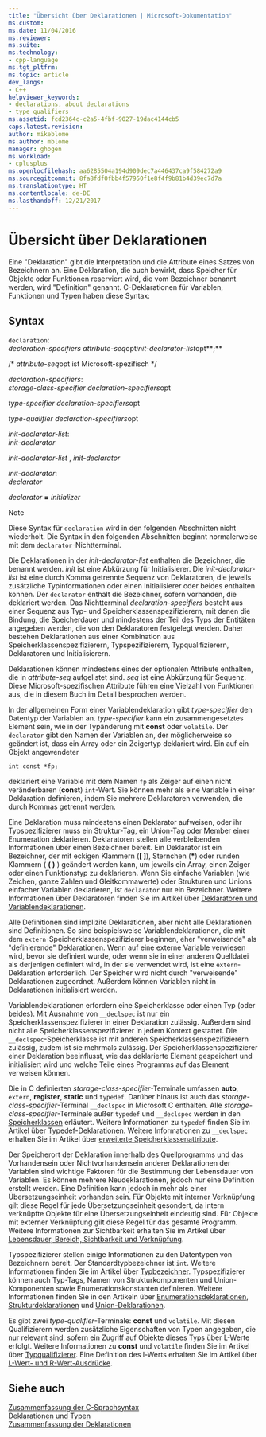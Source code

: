 ```yaml
---
title: "Übersicht über Deklarationen | Microsoft-Dokumentation"
ms.custom: 
ms.date: 11/04/2016
ms.reviewer: 
ms.suite: 
ms.technology:
- cpp-language
ms.tgt_pltfrm: 
ms.topic: article
dev_langs:
- C++
helpviewer_keywords:
- declarations, about declarations
- type qualifiers
ms.assetid: fcd2364c-c2a5-4fbf-9027-19dac4144cb5
caps.latest.revision: 
author: mikeblome
ms.author: mblome
manager: ghogen
ms.workload:
- cplusplus
ms.openlocfilehash: aa6285504a194d909dec7a446437ca9f584272a9
ms.sourcegitcommit: 8fa8fdf0fbb4f57950f1e8f4f9b81b4d39ec7d7a
ms.translationtype: HT
ms.contentlocale: de-DE
ms.lasthandoff: 12/21/2017
---
```

# <a name="overview-of-declarations"></a>Übersicht über Deklarationen
Eine "Deklaration" gibt die Interpretation und die Attribute eines Satzes von Bezeichnern an. Eine Deklaration, die auch bewirkt, dass Speicher für Objekte oder Funktionen reserviert wird, die vom Bezeichner benannt werden, wird "Definition" genannt. C-Deklarationen für Variablen, Funktionen und Typen haben diese Syntax:  
  
## <a name="syntax"></a>Syntax  
 `declaration`:  
 *declaration-specifiers* *attribute-seq*opt*init-declarator-list*opt**;**  
  
 /\* *attribute-seq*opt ist Microsoft-spezifisch */  
  
 *declaration-specifiers*:  
 *storage-class-specifier declaration-specifiers*opt  
  
 *type-specifier declaration-specifiers*opt  
  
 *type-qualifier declaration-specifiers*opt  
  
 *init-declarator-list*:  
 *init-declarator*  
  
 *init-declarator-list* , *init-declarator*  
  
 *init-declarator*:  
 *declarator*  
  
 *declarator*  **=**  *initializer*  
  
> [!NOTE]
>  Diese Syntax für `declaration` wird in den folgenden Abschnitten nicht wiederholt. Die Syntax in den folgenden Abschnitten beginnt normalerweise mit dem `declarator`-Nichtterminal.  
  
 Die Deklarationen in der *init-declarator-list* enthalten die Bezeichner, die benannt werden. *init* ist eine Abkürzung für Initialisierer. Die *init-declarator-list* ist eine durch Komma getrennte Sequenz von Deklaratoren, die jeweils zusätzliche Typinformationen oder einen Initialisierer oder beides enthalten können. Der `declarator` enthält die Bezeichner, sofern vorhanden, die deklariert werden. Das Nichtterminal *declaration-specifiers* besteht aus einer Sequenz aus Typ- und Speicherklassenspezifizierern, mit denen die Bindung, die Speicherdauer und mindestens der Teil des Typs der Entitäten angegeben werden, die von den Deklaratoren festgelegt werden. Daher bestehen Deklarationen aus einer Kombination aus Speicherklassenspezifizierern, Typspezifizierern, Typqualifizierern, Deklaratoren und Initialisierern.  
  
 Deklarationen können mindestens eines der optionalen Attribute enthalten, die in *attribute-seq* aufgelistet sind. *seq* ist eine Abkürzung für Sequenz. Diese Microsoft-spezifischen Attribute führen eine Vielzahl von Funktionen aus, die in diesem Buch im Detail besprochen werden.  
  
 In der allgemeinen Form einer Variablendeklaration gibt *type-specifier* den Datentyp der Variablen an. *type-specifier* kann ein zusammengesetztes Element sein, wie in der Typänderung mit **const** oder `volatile`. Der `declarator` gibt den Namen der Variablen an, der möglicherweise so geändert ist, dass ein Array oder ein Zeigertyp deklariert wird. Ein auf ein Objekt angewendeter  
  
```  
int const *fp;  
```  
  
 deklariert eine Variable mit dem Namen `fp` als Zeiger auf einen nicht veränderbaren (**const**) `int`-Wert. Sie können mehr als eine Variable in einer Deklaration definieren, indem Sie mehrere Deklaratoren verwenden, die durch Kommas getrennt werden.  
  
 Eine Deklaration muss mindestens einen Deklarator aufweisen, oder ihr Typspezifizierer muss ein Struktur-Tag, ein Union-Tag oder Member einer Enumeration deklarieren. Deklaratoren stellen alle verbleibenden Informationen über einen Bezeichner bereit. Ein Deklarator ist ein Bezeichner, der mit eckigen Klammern (**[ ]**), Sternchen (**\***) oder runden Klammern ( **( )** ) geändert werden kann, um jeweils ein Array, einen Zeiger oder einen Funktionstyp zu deklarieren. Wenn Sie einfache Variablen (wie Zeichen, ganze Zahlen und Gleitkommawerte) oder Strukturen und Unions einfacher Variablen deklarieren, ist `declarator` nur ein Bezeichner. Weitere Informationen über Deklaratoren finden Sie im Artikel über [Deklaratoren und Variablendeklarationen](../c-language/declarators-and-variable-declarations.md).  
  
 Alle Definitionen sind implizite Deklarationen, aber nicht alle Deklarationen sind Definitionen. So sind beispielsweise Variablendeklarationen, die mit dem `extern`-Speicherklassenspezifizierer beginnen, eher "verweisende" als "definierende" Deklarationen. Wenn auf eine externe Variable verwiesen wird, bevor sie definiert wurde, oder wenn sie in einer anderen Quelldatei als derjenigen definiert wird, in der sie verwendet wird, ist eine `extern`-Deklaration erforderlich. Der Speicher wird nicht durch "verweisende" Deklarationen zugeordnet. Außerdem können Variablen nicht in Deklarationen initialisiert werden.  
  
 Variablendeklarationen erfordern eine Speicherklasse oder einen Typ (oder beides). Mit Ausnahme von `__declspec` ist nur ein Speicherklassenspezifizierer in einer Deklaration zulässig. Außerdem sind nicht alle Speicherklassenspezifizierer in jedem Kontext gestattet. Die `__declspec`-Speicherklasse ist mit anderen Speicherklassenspezifizierern zulässig, zudem ist sie mehrmals zulässig. Der Speicherklassenspezifizierer einer Deklaration beeinflusst, wie das deklarierte Element gespeichert und initialisiert wird und welche Teile eines Programms auf das Element verweisen können.  
  
 Die in C definierten *storage-class-specifier*-Terminale umfassen **auto**, `extern`, **register**, **static** und `typedef`. Darüber hinaus ist auch das *storage-class-specifier*-Terminal `__declspec` in Microsoft C enthalten. Alle *storage-class-specifier*-Terminale außer `typedef` und `__declspec` werden in den [Speicherklassen](../c-language/c-storage-classes.md) erläutert. Weitere Informationen zu `typedef` finden Sie im Artikel über [Typedef-Deklarationen](../c-language/typedef-declarations.md). Weitere Informationen zu `__declspec` erhalten Sie im Artikel über [erweiterte Speicherklassenattribute](../c-language/c-extended-storage-class-attributes.md).  
  
 Der Speicherort der Deklaration innerhalb des Quellprogramms und das Vorhandensein oder Nichtvorhandensein anderer Deklarationen der Variablen sind wichtige Faktoren für die Bestimmung der Lebensdauer von Variablen. Es können mehrere Neudeklarationen, jedoch nur eine Definition erstellt werden. Eine Definition kann jedoch in mehr als einer Übersetzungseinheit vorhanden sein. Für Objekte mit interner Verknüpfung gilt diese Regel für jede Übersetzungseinheit gesondert, da intern verknüpfte Objekte für eine Übersetzungseinheit eindeutig sind. Für Objekte mit externer Verknüpfung gilt diese Regel für das gesamte Programm. Weitere Informationen zur Sichtbarkeit erhalten Sie im Artikel über [Lebensdauer, Bereich, Sichtbarkeit und Verknüpfung](../c-language/lifetime-scope-visibility-and-linkage.md).  
  
 Typspezifizierer stellen einige Informationen zu den Datentypen von Bezeichnern bereit. Der Standardtypbezeichner ist `int`. Weitere Informationen finden Sie im Artikel über [Typbezeichner](../c-language/c-type-specifiers.md). Typspezifizierer können auch Typ-Tags, Namen von Strukturkomponenten und Union-Komponenten sowie Enumerationskonstanten definieren. Weitere Informationen finden Sie in den Artikeln über [Enumerationsdeklarationen](../c-language/c-enumeration-declarations.md), [Strukturdeklarationen](../c-language/structure-declarations.md) und [Union-Deklarationen](../c-language/union-declarations.md).  
  
 Es gibt zwei *type-qualifier*-Terminale: **const** und `volatile`. Mit diesen Qualifizierern werden zusätzliche Eigenschaften von Typen angegeben, die nur relevant sind, sofern ein Zugriff auf Objekte dieses Typs über L-Werte erfolgt. Weitere Informationen zu **const** und `volatile` finden Sie im Artikel über [Typqualifizierer](../c-language/type-qualifiers.md). Eine Definition des l-Werts erhalten Sie im Artikel über [L-Wert- und R-Wert-Ausdrücke](../c-language/l-value-and-r-value-expressions.md).  
  
## <a name="see-also"></a>Siehe auch  
 [Zusammenfassung der C-Sprachsyntax](../c-language/c-language-syntax-summary.md)   
 [Deklarationen und Typen](../c-language/declarations-and-types.md)   
 [Zusammenfassung der Deklarationen](../c-language/summary-of-declarations.md)